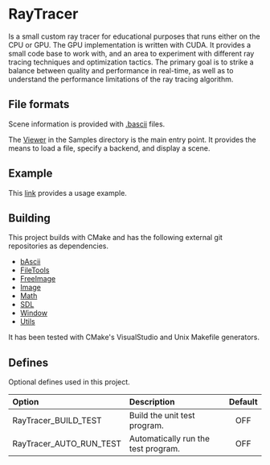 ﻿# RayTracer

Is a small custom ray tracer for educational purposes that runs either on the CPU or GPU. The GPU implementation is written with CUDA. It provides a small code base to work with, and an area to experiment with different ray tracing techniques and optimization tactics. The primary goal is to strike a balance between quality and performance in real-time, as well as to understand the performance limitations of the ray tracing algorithm.


## File formats

Scene information is provided with [.bascii](https://github.com/CharlesCarley/bAscii) files. 

The [Viewer](https://github.com/CharlesCarley/RayTracer/tree/master/Samples/Viewer) in the Samples directory is the main entry point. It provides the means to load a file, specify a backend, and display a scene. 

## Example

This [link](Extras/Example.md) provides a usage example.


## Building
This project builds with CMake and has the following external git repositories as dependencies.

+ [bAscii](https://github.com/CharlesCarley/bAscii)
+ [FileTools](https://github.com/CharlesCarley/FileTools)
+ [FreeImage](https://github.com/CharlesCarley/FreeImage)
+ [Image](https://github.com/CharlesCarley/Image)
+ [Math](https://github.com/CharlesCarley/Math)
+ [SDL](https://github.com/CharlesCarley/SDL)
+ [Window](https://github.com/CharlesCarley/Window)
+ [Utils](https://github.com/CharlesCarley/Utils)


It has been tested with CMake's VisualStudio and Unix Makefile generators.   

## Defines 

Optional defines used in this project.

| Option                  | Description                         | Default |
|:------------------------|:------------------------------------|:-------:|
| RayTracer_BUILD_TEST    | Build the unit test program.        |   OFF   |
| RayTracer_AUTO_RUN_TEST | Automatically run the test program. |   OFF   |

